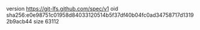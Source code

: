 version https://git-lfs.github.com/spec/v1
oid sha256:e0e98751c01958d84033120514b5f37df40b04fc0ad34758717d13192b9acb44
size 63112

